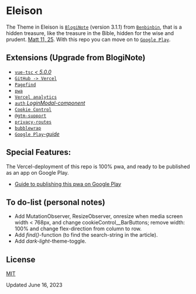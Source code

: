 # Eleison
The Theme in Eleison is [`BlogiNote`](https://github.com/Benbinbin/bloginote) (version 3.1.1) from [`Benbinbin`](https://github.com/Benbinbin), that is a hidden treasure, like the treasure in the Bible, hidden for the wise and prudent. [Matt 11, 25](https://no.bibelsite.com/matthew/11-25.htm). With this repo you can move on to [`Google Play`](https://play.google.com/console).

## Extensions (Upgrade from BlogiNote)
- [`vue-tsc` _< 5.0.0_](https://www.npmjs.com/package/vue-tsc)
- [`GitHub -> Vercel`](https://vercel.com/docs/concepts/deployments/git/)
- [`Pagefind`](https://pagefind.app/)
- [`pwa`](https://www.npmjs.com/package/@vite-pwa/nuxt)
- [`Vercel analytics`](https://vercel.com/blog/nuxt-analytics-on-vercel)
- [`auth` _LoginModal-component_](https://github.com/damien-hl/nuxt3-auth-example)
- [`Cookie Control`](https://www.npmjs.com/package/@dargmuesli/nuxt-cookie-control)
- [`@gtm-support`](https://www.npmjs.com/package/@gtm-support/vue-gtm)
- [`privacy-routes`](/server/routes/privacy.txt.ts)
- [`bubblewrap`](https://github.com/GoogleChromeLabs/bubblewrap/blob/main/packages/cli/README.md)
- [`Google Play`_-guide_](https://vaadin.com/blog/submitting-a-pwa-to-google-play-store-using-bubblewrap)

## Special Features: 
The Vercel-deployment of this repo is 100% pwa, and ready to be published as an app on Google Play.
- [Guide to publishing this pwa on Google Play](https://github.com/lovkyndig/eleison/releases)

## To do-list (personal notes)
- Add MutationObserver, ResizeObserver, onresize when media screen width < 768px, and change cookieControl__BarButtons; remove width: 100% and change flex-direction from column to row. 
- Add _find()_-function (to find the search-string in the article).
- Add _dark-light_-theme-toggle.

## License
[MIT](./LICENSE)

Updated June 16, 2023

[//]: # (MDC-Tipbox-types: tip, announce, warning, fun, achieve, question, good, bad. ::TipBox{type="" name=""})